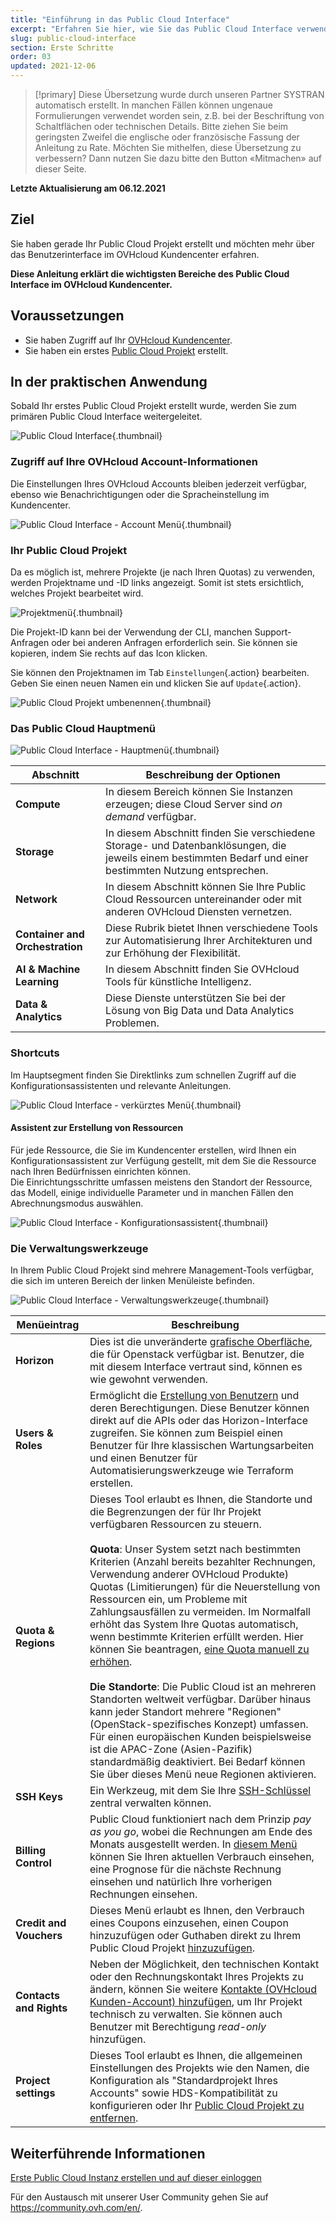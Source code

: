 ```yaml
---
title: "Einführung in das Public Cloud Interface"
excerpt: "Erfahren Sie hier, wie Sie das Public Cloud Interface verwenden"
slug: public-cloud-interface
section: Erste Schritte
order: 03
updated: 2021-12-06
---
```


> [!primary]
> Diese Übersetzung wurde durch unseren Partner SYSTRAN automatisch erstellt. In manchen Fällen können ungenaue Formulierungen verwendet worden sein, z.B. bei der Beschriftung von Schaltflächen oder technischen Details. Bitte ziehen Sie beim geringsten Zweifel die englische oder französische Fassung der Anleitung zu Rate. Möchten Sie mithelfen, diese Übersetzung zu verbessern? Dann nutzen Sie dazu bitte den Button «Mitmachen» auf dieser Seite.
>

**Letzte Aktualisierung am 06.12.2021**

## Ziel

Sie haben gerade Ihr Public Cloud Projekt erstellt und möchten mehr über das Benutzerinterface im OVHcloud Kundencenter erfahren.

**Diese Anleitung erklärt die wichtigsten Bereiche des Public Cloud Interface im OVHcloud Kundencenter.**

## Voraussetzungen

- Sie haben Zugriff auf Ihr [OVHcloud Kundencenter](https://www.ovh.com/auth/?action=gotomanager&from=https://www.ovh.de/&ovhSubsidiary=de).
- Sie haben ein erstes [Public Cloud Projekt](https://docs.ovh.com/de/public-cloud/create_a_public_cloud_project/) erstellt.

## In der praktischen Anwendung

Sobald Ihr erstes Public Cloud Projekt erstellt wurde, werden Sie zum primären Public Cloud Interface weitergeleitet.

![Public Cloud Interface](images/main-interface.png){.thumbnail}

### Zugriff auf Ihre OVHcloud Account-Informationen

Die Einstellungen Ihres OVHcloud Accounts bleiben jederzeit verfügbar, ebenso wie Benachrichtigungen oder die Spracheinstellung im Kundencenter.

![Public Cloud Interface - Account Menü](images/account.png){.thumbnail}

### Ihr Public Cloud Projekt

Da es möglich ist, mehrere Projekte (je nach Ihren Quotas) zu verwenden, werden Projektname und -ID links angezeigt. Somit ist stets ersichtlich, welches Projekt bearbeitet wird.

![Projektmenü](images/project-menu.png){.thumbnail}

Die Projekt-ID kann bei der Verwendung der CLI, manchen Support-Anfragen oder bei anderen Anfragen erforderlich sein. Sie können sie kopieren, indem Sie rechts auf das Icon klicken.

Sie können den Projektnamen im Tab `Einstellungen`{.action} bearbeiten. Geben Sie einen neuen Namen ein und klicken Sie auf `Update`{.action}.

![Public Cloud Projekt umbenennen](images/rename-project.png){.thumbnail}

### Das Public Cloud Hauptmenü

![Public Cloud Interface - Hauptmenü](images/main-menu.png){.thumbnail}

|Abschnitt|Beschreibung der Optionen|
|---|---|
|**Compute**|In diesem Bereich können Sie Instanzen erzeugen; diese Cloud Server sind *on demand* verfügbar.|
|**Storage**|In diesem Abschnitt finden Sie verschiedene Storage- und Datenbanklösungen, die jeweils einem bestimmten Bedarf und einer bestimmten Nutzung entsprechen.|
|**Network**|In diesem Abschnitt können Sie Ihre Public Cloud Ressourcen untereinander oder mit anderen OVHcloud Diensten vernetzen.|
|**Container and Orchestration**|Diese Rubrik bietet Ihnen verschiedene Tools zur Automatisierung Ihrer Architekturen und zur Erhöhung der Flexibilität.|
|**AI & Machine Learning**|In diesem Abschnitt finden Sie OVHcloud Tools für künstliche Intelligenz.|
|**Data & Analytics**|Diese Dienste unterstützen Sie bei der Lösung von Big Data und Data Analytics Problemen.|

### Shortcuts

Im Hauptsegment finden Sie Direktlinks zum schnellen Zugriff auf die Konfigurationsassistenten und relevante Anleitungen.

![Public Cloud Interface - verkürztes Menü](images/shortcuts.png){.thumbnail}

#### Assistent zur Erstellung von Ressourcen

Für jede Ressource, die Sie im Kundencenter erstellen, wird Ihnen ein Konfigurationsassistent zur Verfügung gestellt, mit dem Sie die Ressource nach Ihren Bedürfnissen einrichten können.
<br>Die Einrichtungsschritte umfassen meistens den Standort der Ressource, das Modell, einige individuelle Parameter und in manchen Fällen den Abrechnungsmodus auswählen.

![Public Cloud Interface - Konfigurationsassistent](images/wizard.png){.thumbnail}

### Die Verwaltungswerkzeuge

In Ihrem Public Cloud Projekt sind mehrere Management-Tools verfügbar, die sich im unteren Bereich der linken Menüleiste befinden.

![Public Cloud Interface - Verwaltungswerkzeuge](images/management-tools.png){.thumbnail}

|Menüeintrag|Beschreibung|
|---|---|
|**Horizon**|Dies ist die unveränderte [grafische Oberfläche](https://docs.ovh.com/de/public-cloud/horizon/), die für Openstack verfügbar ist. Benutzer, die mit diesem Interface vertraut sind, können es wie gewohnt verwenden.|
|**Users & Roles**|Ermöglicht die [Erstellung von Benutzern](https://docs.ovh.com/de/public-cloud/openstack-user-erstellen-loeschen/) und deren Berechtigungen. Diese Benutzer können direkt auf die APIs oder das Horizon-Interface zugreifen. Sie können zum Beispiel einen Benutzer für Ihre klassischen Wartungsarbeiten und einen Benutzer für Automatisierungswerkzeuge wie Terraform erstellen.|
|**Quota & Regions**|Dieses Tool erlaubt es Ihnen, die Standorte und die Begrenzungen der für Ihr Projekt verfügbaren Ressourcen zu steuern.<br><br>**Quota**: Unser System setzt nach bestimmten Kriterien (Anzahl bereits bezahlter Rechnungen, Verwendung anderer OVHcloud Produkte) Quotas (Limitierungen) für die Neuerstellung von Ressourcen ein, um Probleme mit Zahlungsausfällen zu vermeiden. Im Normalfall erhöht das System Ihre Quotas automatisch, wenn bestimmte Kriterien erfüllt werden. Hier können Sie beantragen, [eine Quota manuell zu erhöhen](https://docs.ovh.com/de/public-cloud/increase-public-cloud-quota/#manuelle-erhohung-der-ressourcenquote).<br><br>**Die Standorte**: Die Public Cloud ist an mehreren Standorten weltweit verfügbar. Darüber hinaus kann jeder Standort mehrere "Regionen" (OpenStack-spezifisches Konzept) umfassen. Für einen europäischen Kunden beispielsweise ist die APAC-Zone (Asien-Pazifik) standardmäßig deaktiviert. Bei Bedarf können Sie über dieses Menü neue Regionen aktivieren.|
|**SSH Keys**|Ein Werkzeug, mit dem Sie Ihre [SSH-Schlüssel](https://docs.ovh.com/de/public-cloud/public-cloud-erste-schritte/#schritt-1-ssh-schlussel-erstellen) zentral verwalten können.|
|**Billing Control**|Public Cloud funktioniert nach dem Prinzip *pay as you go*, wobei die Rechnungen am Ende des Monats ausgestellt werden. In [diesem Menü](https://docs.ovh.com/de/public-cloud/informationen-zu-cloud-abrechnungsoptionen/) können Sie Ihren aktuellen Verbrauch einsehen, eine Prognose für die nächste Rechnung einsehen und natürlich Ihre vorherigen Rechnungen einsehen.|
|**Credit and Vouchers**|Dieses Menü erlaubt es Ihnen, den Verbrauch eines Coupons einzusehen, einen Coupon hinzuzufügen oder Guthaben direkt zu Ihrem Public Cloud Projekt [hinzuzufügen](https://docs.ovh.com/de/public-cloud/cloud_guthaben_aufladen/).|
|**Contacts and Rights**|Neben der Möglichkeit, den technischen Kontakt oder den Rechnungskontakt Ihres Projekts zu ändern, können Sie weitere [Kontakte (OVHcloud Kunden-Account) hinzufügen](https://docs.ovh.com/de/public-cloud/die_kontakte_eines_projekts_andern/), um Ihr Projekt technisch zu verwalten. Sie können auch Benutzer mit Berechtigung *read-only* hinzufügen.|
|**Project settings**|Dieses Tool erlaubt es Ihnen, die allgemeinen Einstellungen des Projekts wie den Namen, die Konfiguration als "Standardprojekt Ihres Accounts" sowie HDS-Kompatibilität zu konfigurieren oder Ihr [Public Cloud Projekt zu entfernen](https://docs.ovh.com/de/public-cloud/delete_a_project/).|

## Weiterführende Informationen

[Erste Public Cloud Instanz erstellen und auf dieser einloggen](https://docs.ovh.com/de/public-cloud/public-cloud-erste-schritte/)

Für den Austausch mit unserer User Community gehen Sie auf <https://community.ovh.com/en/>.
